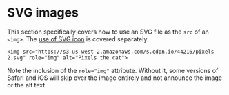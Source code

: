 # SVG images

This section specifically covers how to use an SVG file as the `src` of an `<img>`. The [use of SVG icon](svg-icons.md) is covered separately.

```
<img src="https://s3-us-west-2.amazonaws.com/s.cdpn.io/44216/pixels-2.svg" role="img" alt="Pixels the cat">
```

Note the inclusion of the `role="img"` attribute. Without it, some versions of Safari and iOS will skip over the image entirely and not announce the image or the alt text.